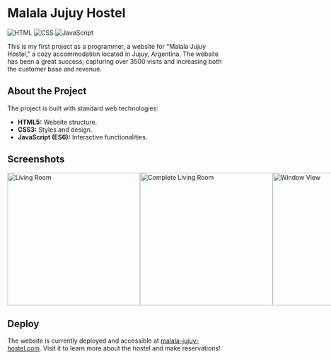 # Malala Jujuy Hostel

![HTML](https://img.shields.io/badge/HTML-5-orange?style=flat&logo=html5)
![CSS](https://img.shields.io/badge/CSS-3-blue?style=flat&logo=css3)
![JavaScript](https://img.shields.io/badge/JavaScript-ES6-yellow?style=flat&logo=javascript)

This is my first project as a programmer, a website for "Malala Jujuy Hostel," a cozy accommodation located in Jujuy, Argentina. The website has been a great success, capturing over 3500 visits and increasing both the customer base and revenue.

## About the Project

The project is built with standard web technologies:

- **HTML5:** Website structure.
- **CSS3:** Styles and design.
- **JavaScript (ES6):** Interactive functionalities.

## Screenshots

<div style="display:flex; flex-direction:row;">
  <img width="300px" src="https://malalajujuyhostel.com/imagenes/living.jpg" alt="Living Room">
  <img width="300px" src="https://malalajujuyhostel.com/imagenes/livingCompleto.jpg" alt="Complete Living Room">
  <img width="300px" src="https://malalajujuyhostel.com/imagenes/ventana.jpg" alt="Window View">
  <img width="300px" src="https://malalajujuyhostel.com/imagenes/compu.jpg" alt="Computer Area">
  <img width="300px" src="https://malalajujuyhostel.com/imagenes/9.jpg" alt="Room">
</div>

## Deploy

The website is currently deployed and accessible at [malala-jujuy-hostel.com](https://www.malalajujuyhostel.com). Visit it to learn more about the hostel and make reservations!



